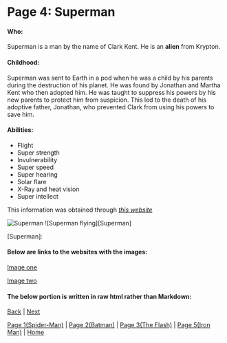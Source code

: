 # Page 4: Superman

#### Who:
Superman is a man by the name of Clark Kent. He is an **alien** from Krypton.

#### Childhood:
Superman was sent to Earth in a pod when he was a child by his parents during the 
destruction of his planet. He was found by Jonathan and Martha Kent who then adopted
him. He was taught to suppress his powers by his new parents to protect him from 
suspicion. This led to the death of his adoptive father, Jonathan, who prevented 
Clark from using his powers to save him.

#### Abilities:
* Flight
* Super strength
* Invulnerability
* Super speed
* Super hearing
* Solar flare
* X-Ray and heat vision
* Super intellect

This information was obtained through [*this website*](https://bookriot.com/supermans-powers/)

![Superman](https://www.denofgeek.com/wp-content/uploads/2019/01/superman_dc_blizzard.jpeg?resize=768%2C432)
![Superman flying][Superman]

[Superman]: 

#### Below are links to the websites with the images:
[Image one](https://www.denofgeek.com/games/blizzard-convince-dc-superman-kicks-people/)

[Image two](https://www.dccomics.com/blog/2021/07/29/step-onto-the-streets-of-metropolis-with-lois-clark-in-superman-78)

#### The below portion is written in raw html rather than Markdown:



[Back](Mark3.md) |
[Next](Mark5.md) 

[Page 1(Spider-Man)](Mark1.md) | 
[Page 2(Batman)](Mark2.md) | 
[Page 3(The Flash)](Mark3.md) | 
[Page 5(Iron Man)](Mark5.md) | 
[Home](README.md)
